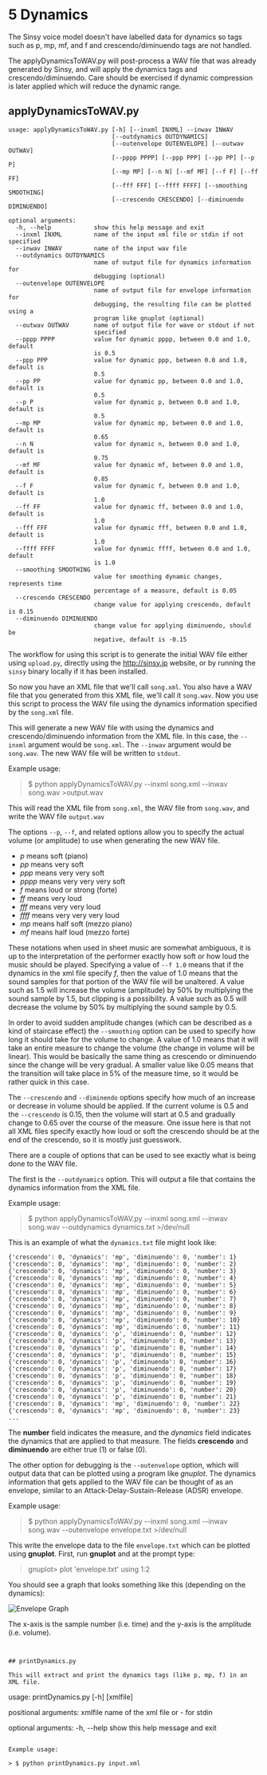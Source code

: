 # 5 Dynamics

The Sinsy voice model doesn't have labelled data for dynamics so tags such as
p, mp, mf, and f and crescendo/diminuendo tags are not handled.

The applyDynamicsToWAV.py will post-process a WAV file that was already
generated by Sinsy, and will apply the dynamics tags and crescendo/diminuendo.
Care should be exercised if dynamic compression is later applied which will
reduce the dynamic range.

## applyDynamicsToWAV.py

```
usage: applyDynamicsToWAV.py [-h] [--inxml INXML] --inwav INWAV
                             [--outdynamics OUTDYNAMICS]
                             [--outenvelope OUTENVELOPE] [--outwav OUTWAV]
                             [--pppp PPPP] [--ppp PPP] [--pp PP] [--p P]
                             [--mp MP] [--n N] [--mf MF] [--f F] [--ff FF]
                             [--fff FFF] [--ffff FFFF] [--smoothing SMOOTHING]
                             [--crescendo CRESCENDO] [--diminuendo DIMINUENDO]

optional arguments:
  -h, --help            show this help message and exit
  --inxml INXML         name of the input xml file or stdin if not specified
  --inwav INWAV         name of the input wav file
  --outdynamics OUTDYNAMICS
                        name of output file for dynamics information for
                        debugging (optional)
  --outenvelope OUTENVELOPE
                        name of output file for envelope information for
                        debugging, the resulting file can be plotted using a
                        program like gnuplot (optional)
  --outwav OUTWAV       name of output file for wave or stdout if not
                        specified
  --pppp PPPP           value for dynamic pppp, between 0.0 and 1.0, default
                        is 0.5
  --ppp PPP             value for dynamic ppp, between 0.0 and 1.0, default is
                        0.5
  --pp PP               value for dynamic pp, between 0.0 and 1.0, default is
                        0.5
  --p P                 value for dynamic p, between 0.0 and 1.0, default is
                        0.5
  --mp MP               value for dynamic mp, between 0.0 and 1.0, default is
                        0.65
  --n N                 value for dynamic n, between 0.0 and 1.0, default is
                        0.75
  --mf MF               value for dynamic mf, between 0.0 and 1.0, default is
                        0.85
  --f F                 value for dynamic f, between 0.0 and 1.0, default is
                        1.0
  --ff FF               value for dynamic ff, between 0.0 and 1.0, default is
                        1.0
  --fff FFF             value for dynamic fff, between 0.0 and 1.0, default is
                        1.0
  --ffff FFFF           value for dynamic ffff, between 0.0 and 1.0, default
                        is 1.0
  --smoothing SMOOTHING
                        value for smoothing dynamic changes, represents time
                        percentage of a measure, default is 0.05
  --crescendo CRESCENDO
                        change value for applying crescendo, default is 0.15
  --diminuendo DIMINUENDO
                        change value for applying diminuendo, should be
                        negative, default is -0.15
```

The workflow for using this script is to generate the initial WAV file
either using ```upload.py```, directly using the http://sinsy.jp website, or
by running the ```sinsy``` binary locally if it has been installed.

So now you have an XML file that we'll call ```song.xml```. You also have a
WAV file that you generated from this XML file, we'll call it ```song.wav```.
Now you use this script to process the WAV file using the dynamics information
specified by the ```song.xml``` file.

This will generate a new WAV file with using the dynamics and
crescendo/diminuendo information from the XML file. In this case, the
```--inxml``` argument would be ```song.xml```. The ```--inwav```
argument would be ```song.wav```.  The new WAV file will be written to
```stdout```.

Example usage:

> $ python applyDynamicsToWAV.py --inxml song.xml --inwav song.wav >output.wav

This will read the XML file from ```song.xml```, the WAV file from
```song.wav```, and write the WAV file ```output.wav```

The options ``--p``, ``--f``, and related options allow you to specify the
actual volume (or amplitude) to use when generating the new WAV file.

- *p* means soft (piano)
- *pp* means very soft
- *ppp* means very very soft
- *pppp* means very very very soft
- *f* means loud or strong (forte)
- *ff* means very loud
- *fff* means very very loud
- *ffff* means very very very loud
- *mp* means half soft (mezzo piano)
- *mf* means half loud (mezzo forte)

These notations when used in sheet music are somewhat ambiguous, it is up to
the interpretation of the performer exactly how soft or how loud the music
should be played. Specifying a value of ```--f 1.0``` means that if the dynamics in
the xml file specify *f*, then the value of 1.0 means that the sound samples
for that portion of the WAV file will be unaltered. A value such as 1.5
will increase the volume (amplitude) by 50% by multiplying the sound sample
by 1.5, but clipping is a possibility. A value such as 0.5 will decrease the
volume by 50% by multiplying the sound sample by 0.5.

In order to avoid sudden amplitude changes (which can be described as a kind of
staircase effect) the ```--smoothing``` option can be used to specify how long
it should take for the volume to change. A value of 1.0 means that it will take
an entire measure to change the volume (the change in volume will be linear).
This would be basically the same thing as crescendo or diminuendo since the
change will be very gradual. A smaller value like 0.05 means that the
transition will take place in 5% of the measure time, so it would be rather
quick in this case.

The ```--crescendo``` and ```--diminendo``` options specify how much of an
increase or decrease in volume should be applied. If the current volume is
0.5 and the ```--crescendo``` is 0.15, then the volume will start at 0.5 and
gradually change to 0.65 over the course of the measure. One issue here is
that not all XML files specify exactly how loud or soft the crescendo should
be at the end of the crescendo, so it is mostly just guesswork.

There are a couple of options that can be used to see exactly what is being
done to the WAV file.

The first is the ```--outdynamics``` option. This will output a file that
contains the dynamics information from the XML file.

Example usage:

> $ python applyDynamicsToWAV.py --inxml song.xml --inwav song.wav --outdynamics dynamics.txt >/dev/null

This is an example of what the ```dynamics.txt``` file might look like:

```
{'crescendo': 0, 'dynamics': 'mp', 'diminuendo': 0, 'number': 1}
{'crescendo': 0, 'dynamics': 'mp', 'diminuendo': 0, 'number': 2}
{'crescendo': 0, 'dynamics': 'mp', 'diminuendo': 0, 'number': 3}
{'crescendo': 0, 'dynamics': 'mp', 'diminuendo': 0, 'number': 4}
{'crescendo': 0, 'dynamics': 'mp', 'diminuendo': 0, 'number': 5}
{'crescendo': 0, 'dynamics': 'mp', 'diminuendo': 0, 'number': 6}
{'crescendo': 0, 'dynamics': 'mp', 'diminuendo': 0, 'number': 7}
{'crescendo': 0, 'dynamics': 'mp', 'diminuendo': 0, 'number': 8}
{'crescendo': 0, 'dynamics': 'mp', 'diminuendo': 0, 'number': 9}
{'crescendo': 0, 'dynamics': 'mp', 'diminuendo': 0, 'number': 10}
{'crescendo': 0, 'dynamics': 'mp', 'diminuendo': 0, 'number': 11}
{'crescendo': 0, 'dynamics': 'p', 'diminuendo': 0, 'number': 12}
{'crescendo': 0, 'dynamics': 'p', 'diminuendo': 0, 'number': 13}
{'crescendo': 0, 'dynamics': 'p', 'diminuendo': 0, 'number': 14}
{'crescendo': 0, 'dynamics': 'p', 'diminuendo': 0, 'number': 15}
{'crescendo': 0, 'dynamics': 'p', 'diminuendo': 0, 'number': 16}
{'crescendo': 0, 'dynamics': 'p', 'diminuendo': 0, 'number': 17}
{'crescendo': 0, 'dynamics': 'p', 'diminuendo': 0, 'number': 18}
{'crescendo': 0, 'dynamics': 'p', 'diminuendo': 0, 'number': 19}
{'crescendo': 0, 'dynamics': 'p', 'diminuendo': 0, 'number': 20}
{'crescendo': 0, 'dynamics': 'p', 'diminuendo': 0, 'number': 21}
{'crescendo': 0, 'dynamics': 'mp', 'diminuendo': 0, 'number': 22}
{'crescendo': 0, 'dynamics': 'mp', 'diminuendo': 0, 'number': 23}
...
```

The **number** field indicates the measure, and the *dynamics* field indicates
the dynamics that are applied to that measure. The fields **crescendo** and
**diminuendo** are either true (1) or false (0).

The other option for debugging is the ```--outenvelope``` option, which will
output data that can be plotted using a program like *gnuplot*. The dynamics
information that gets applied to the WAV file can be thought of as an
envelope, similar to an Attack-Delay-Sustain-Release (ADSR) envelope.

Example usage:

> $ python applyDynamicsToWAV.py --inxml song.xml --inwav song.wav --outenvelope envelope.txt >/dev/null

This write the envelope data to the file ```envelope.txt``` which can be plotted
using **gnuplot**. First, run **gnuplot** and at the prompt type:

> gnuplot> plot 'envelope.txt' using 1:2

You should see a graph that looks something like this (depending on the
dynamics):

![Envelope Graph](envelope.png)

The x-axis is the sample number (i.e. time) and the y-axis is the amplitude
(i.e. volume).

```


## printDynamics.py

This will extract and print the dynamics tags (like p, mp, f) in an XML file.

```
usage: printDynamics.py [-h] [xmlfile]

positional arguments:
  xmlfile     name of the xml file or - for stdin

optional arguments:
  -h, --help  show this help message and exit
```

Example usage:

> $ python printDynamics.py input.xml

